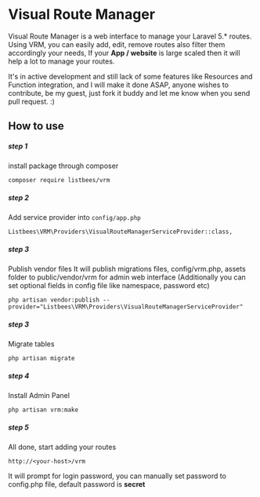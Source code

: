 # Visual Route Manager
Visual Route Manager is a web interface to manage your Laravel 5.* routes. 
Using VRM, you can easily add, edit, remove routes also filter them 
accordingly your needs, If your **App / website** is large scaled then it will 
help a lot to manage your routes.

It's in active development and still lack of some features like Resources and Function 
integration, and I will make it done ASAP, anyone wishes to contribute, be my guest, just 
fork it buddy and let me know when you send pull request. :)

How to use
--------------------------------------------
##### step 1
install package through composer

``
composer require listbees/vrm
``

##### step 2
Add service provider into ``config/app.php``

`Listbees\VRM\Providers\VisualRouteManagerServiceProvider::class,`

##### step 3
Publish vendor files 
It will publish migrations files, config/vrm.php, assets folder to public/vendor/vrm for admin web interface 
(Additionally you can set optional fields in config file like namespace, password etc)

`php artisan vendor:publish --provider="Listbees\VRM\Providers\VisualRouteManagerServiceProvider"`

##### step 3
Migrate tables

`php artisan migrate`

##### step 4
Install Admin Panel

`php artisan vrm:make`

##### step 5
All done, start adding your routes

`http://<your-host>/vrm`

It will prompt for login password, you can manually set password to config.php file, default password is **secret**
